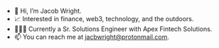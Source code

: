 - 👋 Hi, I’m Jacob Wright.
- 📈 Interested in finance, web3, technology, and the outdoors. 
- 👨🏻‍💻 Currently a Sr. Solutions Engineer with Apex Fintech Solutions.
- 📫 You can reach me at jacbwright@protonmail.com.
